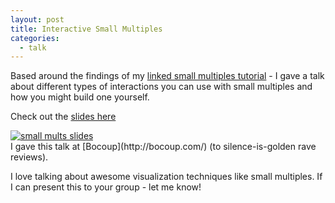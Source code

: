 ```yaml
---
layout: post
title: Interactive Small Multiples
categories:
  - talk
---
```


Based around the findings of my [linked small multiples tutorial](http://vallandingham.me/linked_small_multiples.html) - I gave a talk about different types of interactions you can use with small multiples and how you might build one yourself.

Check out the [slides here](http://vallandingham.me/small_mults_talk/)

<div class="center">
<a href="http://vallandingham.me/small_mults_talk/"><img class="center" src="http://vallandingham.me/images/vis/small_mults_talk.png" alt="small mults slides" style=""/></a>

</div>
I gave this talk at [Bocoup](http://bocoup.com/) (to silence-is-golden rave reviews).

I love talking about awesome visualization techniques like small multiples. If I can present this to your group - let me know!
